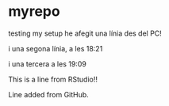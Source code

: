# myrepo
testing my setup 
he afegit una línia des del PC! 

i una segona línia, a les 18:21

i una tercera a les 19:09

This is a line from RStudio!!

Line added from GitHub.
